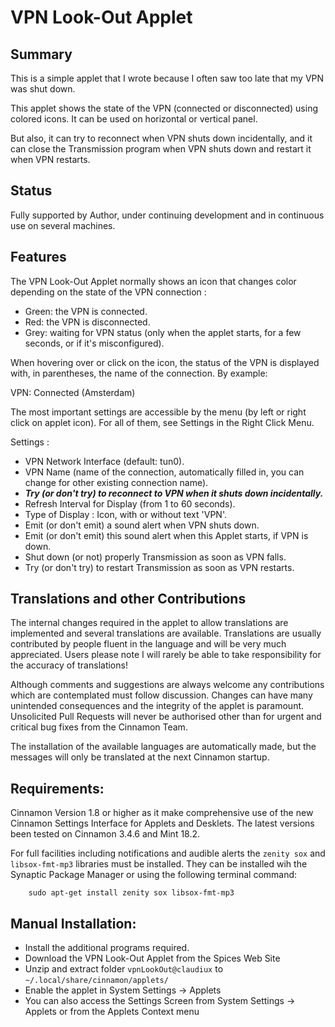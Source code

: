 # VPN Look-Out Applet

## Summary

This is a simple applet that I wrote because I often saw too late that my VPN was shut down.

This applet shows the state of the VPN (connected or disconnected) using colored icons. It can be used on horizontal or vertical panel.

But also, it can try to reconnect when VPN shuts down incidentally, and it can close the Transmission program when VPN shuts down and restart it when VPN restarts.

## Status

Fully supported by Author, under continuing development and in continuous use on several machines. 

## Features

The VPN Look-Out Applet normally shows an icon that changes color depending on the state of the VPN connection :

  * Green: the VPN is connected.
  * Red: the VPN is disconnected.
  * Grey: waiting for VPN status (only when the applet starts, for a few seconds, or if it's misconfigured).

When hovering over or click on the icon, the status of the VPN is displayed with, in parentheses, the name of the connection. By example: 

  VPN: Connected (Amsterdam)

The most important settings are accessible by the menu (by left or right click on applet icon). For all of them, see Settings in the Right Click Menu.

Settings :
  * VPN Network Interface (default: tun0).
  * VPN Name (name of the connection, automatically filled in, you can change for other existing connection name).
  * ***Try (or don't try) to reconnect to VPN when it shuts down incidentally.***
  * Refresh Interval for Display (from 1 to 60 seconds).
  * Type of Display : Icon, with or without text 'VPN'.
  * Emit (or don't emit) a sound alert when VPN shuts down.
  * Emit (or don't emit) this sound alert when this Applet starts, if VPN is down.
  * Shut down (or not) properly Transmission as soon as VPN falls.
  * Try (or don't try) to restart Transmission as soon as VPN restarts.

## Translations and other Contributions

The internal changes required in the applet to allow translations are implemented and several translations are available. Translations are usually contributed by people fluent in the language and will be very much appreciated. Users please note I will rarely be able to take responsibility for the accuracy of translations!

Although comments and suggestions are always welcome any contributions which are contemplated must follow discussion. Changes can have many unintended consequences and the integrity of the applet is paramount. Unsolicited Pull Requests will never be authorised other than for urgent and critical bug fixes from the Cinnamon Team. 

The installation of the available languages are automatically made, but the messages will only be translated at the next Cinnamon startup.

## Requirements:

Cinnamon Version 1.8 or higher as it make comprehensive use of the new Cinnamon Settings Interface for Applets and Desklets. The latest versions been tested on Cinnamon 3.4.6 and Mint 18.2. 
    
For full facilities including notifications and audible alerts the ```zenity sox``` and ```libsox-fmt-mp3``` libraries must be installed. They can be installed wih the Synaptic Package Manager or using the following terminal command:
 
        sudo apt-get install zenity sox libsox-fmt-mp3

## Manual Installation:
  
   * Install the additional programs required.
   * Download the VPN Look-Out Applet from the Spices Web Site
   * Unzip and extract folder ```vpnLookOut@claudiux``` to ```~/.local/share/cinnamon/applets/```
   * Enable the applet in System Settings -> Applets
   * You can also access the Settings Screen from System Settings -> Applets or from the Applets Context menu

